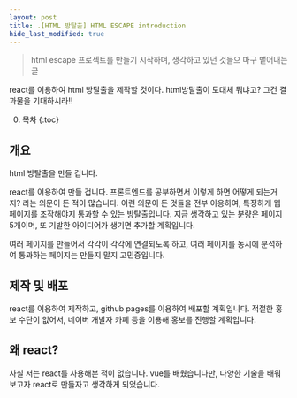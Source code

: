 ```yaml
---
layout: post
title: .[HTML 방탈출] HTML ESCAPE introduction
hide_last_modified: true
---
```


>   html escape 프로젝트를 만들기 시작하며, 생각하고 있던 것들으 마구 뱉어내는 글

react를 이용하여 html 방탈출을 제작할 것이다. html방탈출이 도대체 뭐냐고? 그건 결과물을 기대하시라!!

0. 목차
{:toc}

## 개요

html 방탈출을 만들 겁니다.

react를 이용하여 만들 겁니다. 프론트엔드를 공부하면서 이렇게 하면 어떻게 되는거지? 라는 의문이 든 적이 많습니다. 이런 의문이 든 것들을 전부 이용하여, 특정하게 웹페이지를 조작해야지 통과할 수 있는 방탈출입니다. 지금 생각하고 있는 분량은 페이지 5개이며, 또 기발한 아이디어가 생기면 추가할 계획입니다.

여러 페이지를 만들어서 각각이 각각에 연결되도록 하고, 여러 페이지를 동시에 분석하여 통과하는 페이지는 만들지 말지 고민중입니다.



## 제작 및 배포

react를 이용하여 제작하고, github pages를 이용하여 배포할 계획입니다. 적절한 홍보 수단이 없어서, 네이버 개발자 카페 등을 이용해 홍보를 진행할 계획입니다.



## 왜 react?

사실 저는 react를 사용해본 적이 없습니다. vue를 배웠습니다만, 다양한 기술을 배워보고자 react로 만들자고 생각하게 되었습니다.
